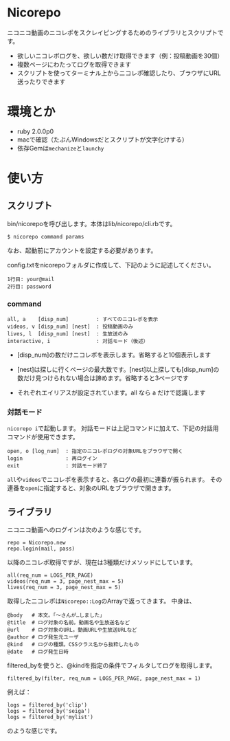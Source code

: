 # Nicorepo
ニコニコ動画のニコレポをスクレイピングするためのライブラリとスクリプトです。

- 欲しいニコレポログを、欲しい数だけ取得できます（例：投稿動画を30個）
- 複数ページにわたってログを取得できます
- スクリプトを使ってターミナル上からニコレポ確認したり、ブラウザにURL送ったりできます


# 環境とか

- ruby 2.0.0p0
- macで確認（たぶんWindowsだとスクリプトが文字化けする）
- 依存Gemは`mechanize`と`launchy`


# 使い方

## スクリプト

bin/nicorepoを呼び出します。本体はlib/nicorepo/cli.rbです。

    $ nicorepo command params

なお、起動前にアカウントを設定する必要があります。

config.txtをnicorepoフォルダに作成して、下記のように記述してください。

    1行目: your@mail
    2行目: password

### command

	all, a    [disp_num]         : すべてのニコレポを表示
	videos, v [disp_num] [nest]  : 投稿動画のみ
	lives, l  [disp_num] [nest]  : 生放送のみ
	interactive, i               : 対話モード（後述）

- [disp\_num]の数だけニコレポを表示します。省略すると10個表示します

- [nest]は探しに行くページの最大数です。[nest]以上探しても[disp\_num]の数だけ見つけられない場合は諦めます。省略すると3ページです

- それぞれエイリアスが設定されています。all なら a だけで認識します


### 対話モード

`nicorepo i`で起動します。
対話モードは上記コマンドに加えて、下記の対話用コマンドが使用できます。

    open, o [log_num]  : 指定のニコレポログの対象URLをブラウザで開く
    login              : 再ログイン
    exit               : 対話モード終了

`all`や`videos`でニコレポを表示すると、各ログの最初に連番が振られます。
その連番を`open`に指定すると、対象のURLをブラウザで開きます。


## ライブラリ

ニコニコ動画へのログインは次のような感じです。

    repo = Nicorepo.new
    repo.login(mail, pass)

以降のニコレポ取得ですが、現在は3種類だけメソッドにしています。

    all(req_num = LOGS_PER_PAGE)
    videos(req_num = 3, page_nest_max = 5)
	lives(req_num = 3, page_nest_max = 5)

取得したニコレポは`Nicorepo::Log`のArrayで返ってきます。
中身は、

    @body   # 本文。「〜さんが…しました」
    @title  # ログ対象の名前。動画名や生放送名など
    @url    # ログ対象のURL。動画URLや生放送URLなど
    @author # ログ発生元ユーザ
    @kind   # ログの種類。CSSクラス名から抜粋したもの
    @date   # ログ発生日時

filtered_byを使うと、@kindを指定の条件でフィルタしてログを取得します。

    filtered_by(filter, req_num = LOGS_PER_PAGE, page_nest_max = 1)

例えば：

	logs = filtered_by('clip')
	logs = filtered_by('seiga')
	logs = filtered_by('mylist')

のような感じです。
